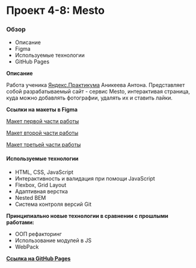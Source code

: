 # Проект 4-8: Mesto

### Обзор

* Описание
* Figma
* Используемые технологии
* GitHub Pages

**Описание**

Работа ученика [Яндекс.Практикума](https://praktikum.yandex.ru/ "Яндекс.Практикум") Аникеева Антона.
Представляет собой разрабатываемый сайт - сервис Mesto, интерактивая страница, куда можно добавлять фотографии, удалять их и ставить лайки.

**Ссылки на макеты в Figma**


[Макет первой части работы](https://www.figma.com/file/StZjf8HnoeLdiXS7dYrLAh/JavaScript.-Sprint-4 "Figma/mesto")

[Макет второй части работы](https://www.figma.com/file/nlYpT4VhFiwimn2YlncrcF/JavaScript.-Sprint-5?node-id=0%3A1 "Figma/mesto")

[Макет третьей части работы](https://www.figma.com/file/XNaGNEZD5NEjeyJzAT4gMb/JavaScript.-Sprint-6?node-id=0%3A1 "Figma/mesto")

#### Используемые технологии

* HTML, CSS, JavaScript
* Интерактивность и валидация при помощи JavaScript
* Flexbox, Grid Layout
* Адаптивная верстка
* Nested BEM
* Система контроля версий Git

**Принципиально новые технологии в сравнении с прошлыми работами:**

* ООП рефакторинг
* Использование модулей в JS
* WebPack

**[Ссылка на GitHub Pages](https://kiwied.github.io/mesto/ "Mesto")**
